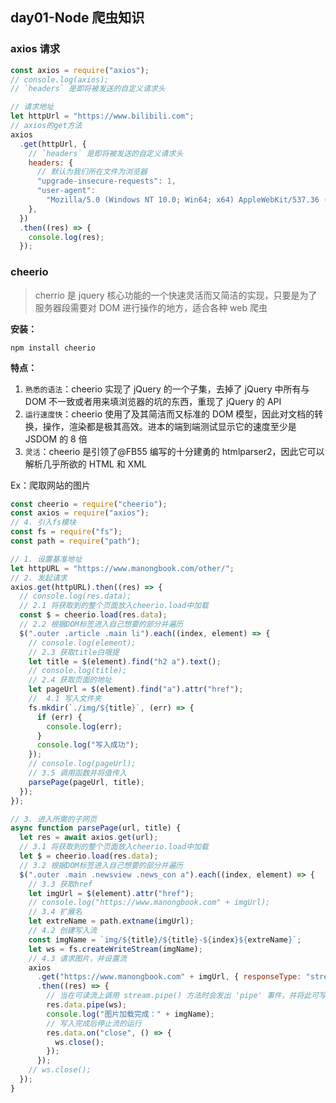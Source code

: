 ## day01-Node 爬虫知识

### axios 请求

```js
const axios = require("axios");
// console.log(axios);
// `headers` 是即将被发送的自定义请求头

// 请求地址
let httpUrl = "https://www.bilibili.com";
// axios的get方法
axios
  .get(httpUrl, {
    // `headers` 是即将被发送的自定义请求头
    headers: {
      // 默认为我们所在文件为浏览器
      "upgrade-insecure-requests": 1,
      "user-agent":
        "Mozilla/5.0 (Windows NT 10.0; Win64; x64) AppleWebKit/537.36 (KHTML, like Gecko) Chrome/91.0.4472.101 Safari/537.36",
    },
  })
  .then((res) => {
    console.log(res);
  });
```

### cheerio

> cherrio 是 jquery 核心功能的一个快速灵活而又简洁的实现，只要是为了服务器段需要对 DOM 进行操作的地方，适合各种 web 爬虫

**安装：**

```node
npm install cheerio
```

**特点：**

1. `熟悉的语法`：cheerio 实现了 jQuery 的一个子集，去掉了 jQuery 中所有与 DOM 不一致或者用来填浏览器的坑的东西，重现了 jQuery 的 API
2. `运行速度快`：cheerio 使用了及其简洁而又标准的 DOM 模型，因此对文档的转换，操作，渲染都是极其高效。进本的端到端测试显示它的速度至少是 JSDOM 的 8 倍
3. `灵活`：cheerio 是引领了@FB55 编写的十分建勇的 htmlparser2，因此它可以解析几乎所欲的 HTML 和 XML

Ex：爬取网站的图片

```js
const cheerio = require("cheerio");
const axios = require("axios");
// 4. 引入fs模块
const fs = require("fs");
const path = require("path");

// 1. 设置基准地址
let httpURL = "https://www.manongbook.com/other/";
// 2. 发起请求
axios.get(httpURL).then((res) => {
  // console.log(res.data);
  // 2.1 将获取到的整个页面放入cheerio.load中加载
  const $ = cheerio.load(res.data);
  // 2.2 根据DOM标签进入自己想要的部分并遍历
  $(".outer .article .main li").each((index, element) => {
    // console.log(element);
    // 2.3 获取title白哦提
    let title = $(element).find("h2 a").text();
    // console.log(title);
    // 2.4 获取页面的地址
    let pageUrl = $(element).find("a").attr("href");
    //  4.1 写入文件夹
    fs.mkdir(`./img/${title}`, (err) => {
      if (err) {
        console.log(err);
      }
      console.log("写入成功");
    });
    // console.log(pageUrl);
    // 3.5 调用函数并将值传入
    parsePage(pageUrl, title);
  });
});

// 3. 进入所需的子网页
async function parsePage(url, title) {
  let res = await axios.get(url);
  // 3.1 将获取到的整个页面放入cheerio.load中加载
  let $ = cheerio.load(res.data);
  // 3.2 根据DOM标签进入自己想要的部分并遍历
  $(".outer .main .newsview .news_con a").each((index, element) => {
    // 3.3 获取href
    let imgUrl = $(element).attr("href");
    // console.log("https://www.manongbook.com" + imgUrl);
    // 3.4 扩展名
    let extreName = path.extname(imgUrl);
    // 4.2 创建写入流
    const imgName = `img/${title}/${title}-${index}${extreName}`;
    let ws = fs.createWriteStream(imgName);
    // 4.3 请求图片，并设置流
    axios
      .get("https://www.manongbook.com" + imgUrl, { responseType: "stream" })
      .then((res) => {
        // 当在可读流上调用 stream.pipe() 方法时会发出 'pipe' 事件，并将此可写流添加到其目标集
        res.data.pipe(ws);
        console.log("图片加载完成：" + imgName);
        // 写入完成后停止流的运行
        res.data.on("close", () => {
          ws.close();
        });
      });
    // ws.close();
  });
}
```
